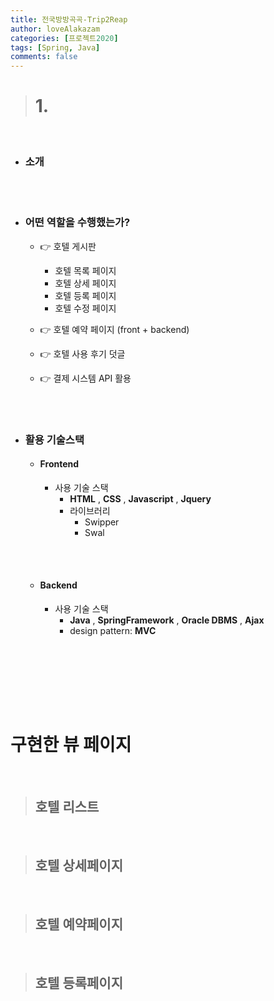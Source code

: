 ```yaml
---
title: 전국방방곡곡-Trip2Reap
author: loveAlakazam
categories: [프로젝트2020]
tags: [Spring, Java]
comments: false
---
```



> # 1. 

<br>

- ### 소개



<br><br>

- ### 어떤 역할을 수행했는가?
    - 👉 호텔 게시판
        - 호텔 목록 페이지
        - 호텔 상세 페이지
        - 호텔 등록 페이지
        - 호텔 수정 페이지

    - 👉 호텔 예약 페이지 (front + backend)
    - 👉 호텔 사용 후기 덧글
    - 👉 결제 시스템 API 활용

<br><br>


- ### 활용 기술스택

    - #### Frontend

        - 사용 기술 스택
            - **HTML** , **CSS** , **Javascript** , **Jquery**
            - 라이브러리
                - Swipper
                - Swal

        <br><br>

    - #### Backend

        - 사용 기술 스택 
            - **Java** , **SpringFramework** , **Oracle DBMS** , **Ajax**
            - design pattern: **MVC**


<br><br><br>




<br><br>

# 구현한 뷰 페이지

<br>


> ## 호텔 리스트

<br>

> ## 호텔 상세페이지

<br>

> ## 호텔 예약페이지

<br>

> ## 호텔 등록페이지

<br>


<br><br>


